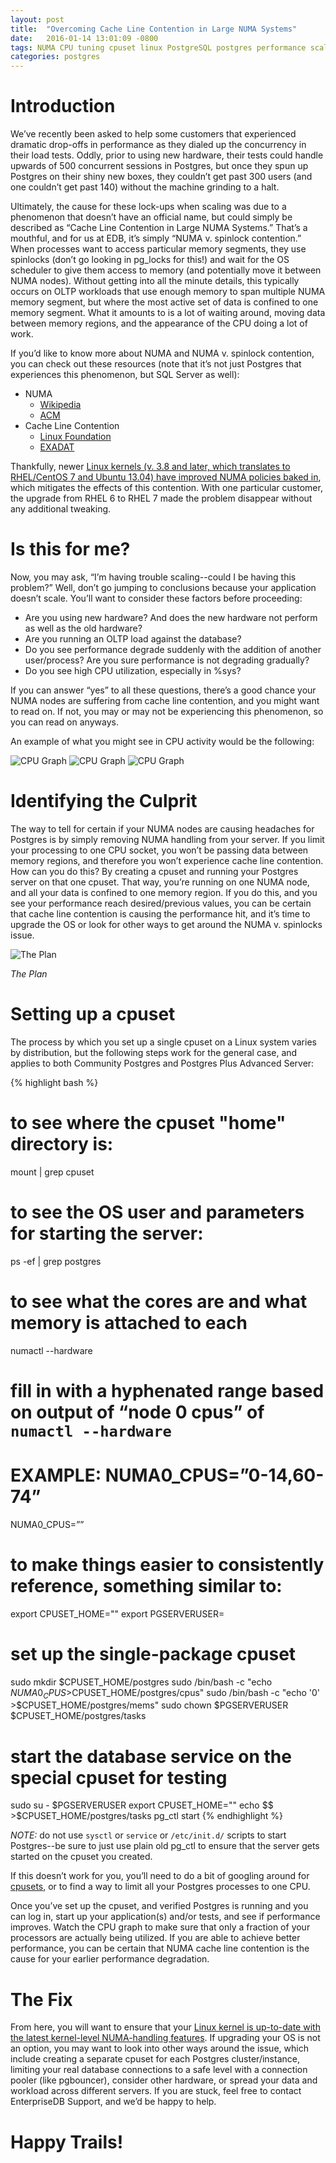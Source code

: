 ```yaml
---
layout: post
title:  "Overcoming Cache Line Contention in Large NUMA Systems"
date:   2016-01-14 13:01:09 -0800
tags: NUMA CPU tuning cpuset linux PostgreSQL postgres performance scaling
categories: postgres
---
```

# Introduction

We’ve recently been asked to help some  customers that experienced  dramatic drop-offs in performance as they dialed up the concurrency in their load tests.  Oddly, prior to using new hardware, their tests could handle upwards of 500 concurrent sessions in Postgres, but once they spun up Postgres on their shiny new boxes, they couldn’t get past 300 users (and one couldn’t get past 140) without the machine grinding to a halt.

Ultimately, the cause for these lock-ups when scaling was due to a phenomenon that doesn’t have an official name, but could simply be described as “Cache Line Contention in Large NUMA Systems.”  That’s a mouthful, and for us at EDB, it’s simply “NUMA v. spinlock contention.”  When processes want to access particular memory segments, they use spinlocks (don’t go looking in pg_locks for this!) and wait for the OS scheduler to give them access to memory (and potentially move it between NUMA nodes).  Without getting into all the minute details, this typically occurs on OLTP workloads that use enough memory to span multiple NUMA memory segment, but where the most active set of data is confined to one memory segment.  What it amounts to is a lot of waiting around, moving data between memory regions, and the appearance of the CPU doing a lot of work.

If you’d like to know more about NUMA and NUMA v. spinlock contention, you can check out these resources (note that it’s not just Postgres that experiences this phenomenon, but SQL Server as well):

- NUMA
  - [Wikipedia](https://en.wikipedia.org/wiki/Non-uniform_memory_access)
  - [ACM](http://queue.acm.org/detail.cfm?id=2513149)
- Cache Line Contention
  - [Linux Foundation](https://events.linuxfoundation.org/sites/events/files/slides/linuxcon-2014-locking-final.pdf)
  - [EXADAT](http://exadat.co.uk/2015/03/21/diagnosing-spinlock-problems-by-doing-the-math/)

Thankfully, newer [Linux kernels (v. 3.8 and later, which translates to RHEL/CentOS 7 and Ubuntu 13.04) have improved NUMA policies baked in](https://en.wikipedia.org/wiki/Non-uniform_memory_access#Software_support), which mitigates the effects of this contention.  With one particular customer, the upgrade from RHEL 6 to RHEL 7 made the problem disappear without any additional tweaking.

# Is this for me?
Now, you may ask, “I’m having trouble scaling--could I be having this problem?”  Well, don’t go jumping to conclusions because your application doesn’t scale.  You’ll want to consider these factors before proceeding:

- Are you using new hardware?  And does the new hardware not perform as well as the old hardware?
- Are you running an OLTP load against the database?
- Do you see performance degrade suddenly with the addition of another user/process?  Are you sure performance is not degrading gradually?
- Do you see high CPU utilization, especially in %sys?

If you can answer “yes” to all these questions, there’s a good chance your NUMA nodes are suffering from cache line contention, and you might want to read on.  If not, you may or may not be experiencing this phenomenon, so you can read on anyways.

An example of what you might see in CPU activity would be the following:

![CPU Graph](https://s3.amazonaws.com/f.cl.ly/items/2s471A443K3g2X2g3c1H/kronos.png?v=63ec9505)
![CPU Graph](https://s3.amazonaws.com/f.cl.ly/items/0y180s191m0j3L353G3b/kronos2.png?v=a273a6c1)
![CPU Graph](https://s3.amazonaws.com/f.cl.ly/items/3z2B3I0n3E2D0K3a340H/kronos3.png?v=f371aa8c)

# Identifying the Culprit
The way to tell for certain if your NUMA nodes are causing headaches for Postgres is by simply removing NUMA handling from your server.  If you limit your processing to one CPU socket, you won’t be passing data between memory regions, and therefore you won’t experience cache line contention.  How can you do this?  By creating a cpuset and running your Postgres server on that one cpuset.  That way, you’re running on one NUMA node, and all your data is confined to one memory region.  If you do this, and you see your performance reach desired/previous values, you can be certain that cache line contention is causing the performance hit, and it’s time to upgrade the OS or look for other ways to get around the NUMA v. spinlocks issue.

![The Plan](https://s3.amazonaws.com/f.cl.ly/items/1m0C0O301G1y2n2u0h2N/skitch.png?v=5e5a6d8a)

_The Plan_

# Setting up a cpuset
The process by which you set up a single cpuset on a Linux system varies by distribution, but the following steps work for the general case, and applies to both Community Postgres and Postgres Plus Advanced Server:

{% highlight bash %}
# to see where the cpuset "home" directory is:
mount | grep cpuset

# to see the OS user and parameters for starting the server:
ps -ef | grep postgres

# to see what the cores are and what memory is attached to each
numactl --hardware

# fill in with a hyphenated range based on output of “node 0 cpus” of `numactl --hardware`
# EXAMPLE: NUMA0_CPUS=”0-14,60-74”
NUMA0_CPUS=””

# to make things easier to consistently reference, something similar to:
export CPUSET_HOME="<path where cpusets are mounted>"
export PGSERVERUSER=<whatever OS user runs the service>

# set up the single-package cpuset
sudo mkdir $CPUSET_HOME/postgres
sudo /bin/bash -c "echo $NUMA0_CPUS >$CPUSET_HOME/postgres/cpus"
sudo /bin/bash -c "echo '0' >$CPUSET_HOME/postgres/mems"
sudo chown $PGSERVERUSER $CPUSET_HOME/postgres/tasks

# start the database service on the special cpuset for testing
sudo su - $PGSERVERUSER
export CPUSET_HOME="<path where cpusets are mounted>"
echo $$ >$CPUSET_HOME/postgres/tasks
pg_ctl start <usual start parameters>
{% endhighlight %}

*NOTE:* do not use `sysctl` or `service` or `/etc/init.d/` scripts to start Postgres--be sure to just use plain old pg_ctl to ensure that the server gets started on the cpuset you created.

If this doesn’t work for you, you’ll need to do a bit of googling around for [cpusets](https://www.kernel.org/doc/Documentation/cgroups/cpusets.txt), or to find a way to limit all your Postgres processes to one CPU.

Once you’ve set up the cpuset, and verified Postgres is running and you can log in, start up your application(s) and/or tests, and see if performance improves.  Watch the CPU graph to make sure that only a fraction of your processors are actually being utilized.  If you are able to achieve better performance, you can be certain that NUMA cache line contention is the cause for your earlier performance degradation.

# The Fix
From here, you will want to ensure that your [Linux kernel is up-to-date with the latest kernel-level NUMA-handling features](https://en.wikipedia.org/wiki/Non-uniform_memory_access#Software_support).  If upgrading your OS is not an option, you may want to look into other ways around the issue, which include creating a separate cpuset for each Postgres cluster/instance, limiting your real database connections to a safe level with a connection pooler (like pgbouncer), consider other hardware, or spread your data and workload across different servers. If you are stuck, feel free to contact EnterpriseDB Support, and we’d be happy to help.

# Happy Trails!
